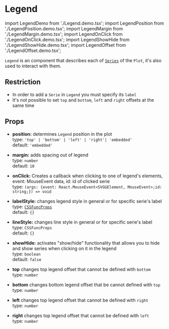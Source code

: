 # Legend

import LegendDemo from './Legend.demo.tsx';
import LegendPosition from './LegendPosition.demo.tsx';
import LegendMargin from './LegendMargin.demo.tsx';
import LegendOnClick from './LegendOnClick.demo.tsx';
import LegendShowHide from './LegendShowHide.demo.tsx';
import LegendOffset from './LegendOffset.demo.tsx';

`Legend` is an component that describes each of [`Series`](../100_series/000_intro.md) of the `Plot`, it's also used to interact with them.

<LegendDemo/>

## Restriction

- In order to add a `Serie` in `Legend` you must specify its `label`
- It's not possible to set `top` and `bottom`, `left` and `right` offsets at the same time

## Props

- **position:** determines `Legend` position in the plot<br />
  type: `'top' | 'bottom' | 'left' | 'right'| 'embedded'`<br/>
  default: `'embedded'`

  <LegendPosition/>

- **margin:** adds spacing out of legend <br />
  type: `number`<br/>
  default: `10`

  <LegendMargin/>

- **onClick:** Creates a callback when clicking to one of legend's elements, event: MouseEvent data, id: id of clicked serie <br />
  type: `(args: {event: React.MouseEvent<SVGGElement, MouseEvent>;id: string;}) => void`<br/>

- **labelStyle:** changes legend style in general or for specific serie's label<br />
  type: [`CSSFuncProps`](./000_intro.md)<br/>
  default: `{}`
- **lineStyle:** changes line style in general or for specific serie's label <br />
  type: `CSSFuncProps`<br/>
  default: `{}`

  <LegendOnClick/>

- **showHide:** activates "show/hide" functionality that allows you to hide and show series when clicking on it in the legend<br />
  type: `boolean`<br/>
  default: `false`

  <LegendShowHide/>

- **top** changes top legend offset that cannot be defined with `bottom`<br />
  type: `number`<br/>
- **bottom** changes bottom legend offset that be cannot defined with `top`<br />
  type: `number`<br/>
- **left** changes top legend offset that cannot be defined with `right`<br />
  type: `number`<br/>
- **right** changes top legend offset that cannot be defined with `left`<br />
  type: `number`<br/>

  <LegendOffset/>
